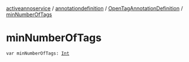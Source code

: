 [activeannoservice](../../index.md) / [annotationdefinition](../index.md) / [OpenTagAnnotationDefinition](index.md) / [minNumberOfTags](./min-number-of-tags.md)

# minNumberOfTags

`var minNumberOfTags: `[`Int`](https://kotlinlang.org/api/latest/jvm/stdlib/kotlin/-int/index.html)